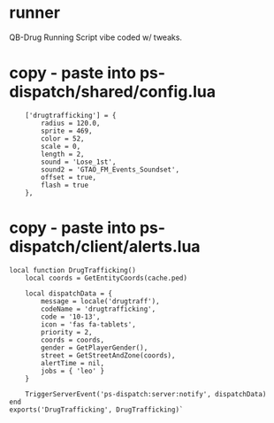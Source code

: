 # runner
QB-Drug Running Script vibe coded w/ tweaks.





# copy - paste into ps-dispatch/shared/config.lua
```
    ['drugtrafficking'] = {
        radius = 120.0,
        sprite = 469,
        color = 52,
        scale = 0,
        length = 2,
        sound = 'Lose_1st',
        sound2 = 'GTAO_FM_Events_Soundset',
        offset = true,
        flash = true
    },
```

# copy - paste into ps-dispatch/client/alerts.lua
```
local function DrugTrafficking()
    local coords = GetEntityCoords(cache.ped)

    local dispatchData = {
        message = locale('drugtraff'),
        codeName = 'drugtrafficking',
        code = '10-13',
        icon = 'fas fa-tablets',
        priority = 2,
        coords = coords,
        gender = GetPlayerGender(),
        street = GetStreetAndZone(coords),
        alertTime = nil,
        jobs = { 'leo' }
    }

    TriggerServerEvent('ps-dispatch:server:notify', dispatchData)
end
exports('DrugTrafficking', DrugTrafficking)`
```
